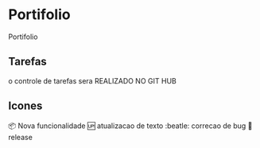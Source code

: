 # Portifolio
Portifolio

## Tarefas
o controle de tarefas sera REALIZADO NO GIT HUB 

## Icones
:package: Nova funcionalidade 
:up: atualizacao de texto
:beatle: correcao de bug
:checkered_flag: release
